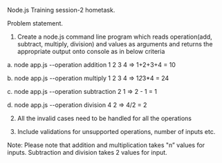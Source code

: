 Node.js Training session-2 hometask.

Problem statement.

1. Create a node.js command line program which reads operation(add, subtract, multiply, division) and values as arguments and returns the appropriate output onto console as in below criteria

a. node app.js --operation addition 1 2 3 4 => 1+2+3+4 = 10

b. node app.js --operation multiply 1 2 3 4 => 1*2*3*4 = 24

c. node app.js --operation subtraction 2 1 => 2 - 1 = 1

d. node app.js --operation division 4 2 => 4/2 = 2

2. All the invalid cases need to be handled for all the operations

3. Include validations for unsupported operations, number of inputs etc.

Note: Please note that addition and multiplication takes "n” values for inputs. Subtraction and division takes 2 values for input.
